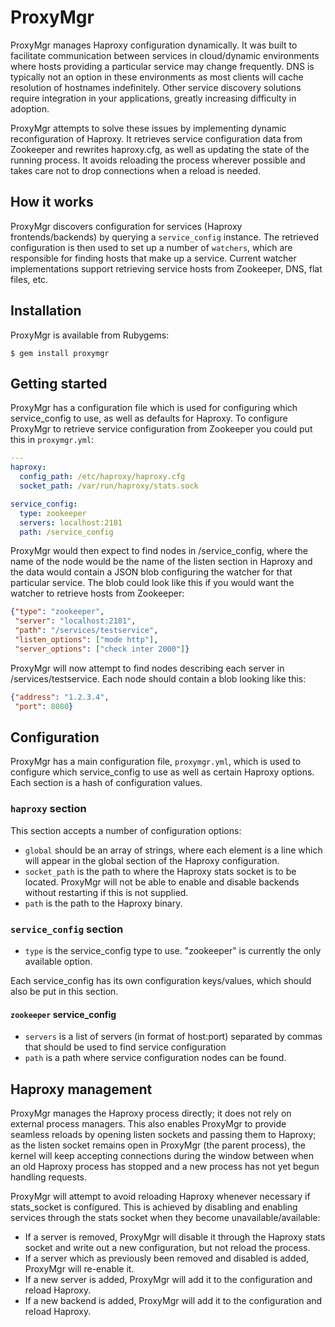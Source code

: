 # ProxyMgr

ProxyMgr manages Haproxy configuration dynamically. It was built to facilitate communication between services
in cloud/dynamic environments where hosts providing a particular service may change frequently. DNS is typically
not an option in these environments as most clients will cache resolution of hostnames indefinitely. Other service
discovery solutions require integration in your applications, greatly increasing difficulty in adoption.

ProxyMgr attempts to solve these issues by implementing dynamic reconfiguration of Haproxy. It retrieves service configuration
data from Zookeeper and rewrites haproxy.cfg, as well as updating the state of the running process. It avoids reloading
the process wherever possible and takes care not to drop connections when a reload is needed.

## How it works

ProxyMgr discovers configuration for services (Haproxy frontends/backends) by querying a `service_config` instance. The retrieved
configuration is then used to set up a number of `watchers`, which are responsible for finding hosts that make up a service. Current
watcher implementations support retrieving service hosts from Zookeeper, DNS, flat files, etc.

## Installation

ProxyMgr is available from Rubygems:

```shell
$ gem install proxymgr
```

## Getting started

ProxyMgr has a configuration file which is used for configuring which service_config to use, as well as defaults for Haproxy. To configure
ProxyMgr to retrieve service configuration from Zookeeper you could put this in `proxymgr.yml`:

```yaml
---
haproxy:
  config_path: /etc/haproxy/haproxy.cfg
  socket_path: /var/run/haproxy/stats.sock

service_config:
  type: zookeeper
  servers: localhost:2181
  path: /service_config
```

ProxyMgr would then expect to find nodes in /service_config, where the name of the node would be the name of the listen section in Haproxy
and the data would contain a JSON blob configuring the watcher for that particular service. The blob could look like this if you would want the
watcher to retrieve hosts from Zookeeper:

```json
{"type": "zookeeper",
 "server": "localhost:2181",
 "path": "/services/testservice",
 "listen_options": ["mode http"],
 "server_options": ["check inter 2000"]}
```

ProxyMgr will now attempt to find nodes describing each server in /services/testservice. Each node should contain a blob looking like this:

```json
{"address": "1.2.3.4",
 "port": 8080}
```

## Configuration

ProxyMgr has a main configuration file, `proxymgr.yml`, which is used to configure which service_config to use as well as
certain Haproxy options. Each section is a hash of configuration values.

### `haproxy` section ###

This section accepts a number of configuration options:

* `global` should be an array of strings, where each element is a line which will appear in the global section of the Haproxy configuration.
* `socket_path` is the path to where the Haproxy stats socket is to be located. ProxyMgr will not be able to enable and disable backends without restarting if this is not supplied.
* `path` is the path to the Haproxy binary.

### `service_config` section ###

* `type` is the service_config type to use. "zookeeper" is currently the only available option.

Each service_config has its own configuration keys/values, which should also be put in this section.

#### `zookeeper` service_config ####

* `servers` is a list of servers (in format of host:port) separated by commas that should be used to find service configuration
* `path` is a path where service configuration nodes can be found.

## Haproxy management

ProxyMgr manages the Haproxy process directly; it does not rely on external process managers. This also enables ProxyMgr to provide seamless
reloads by opening listen sockets and passing them to Haproxy; as the listen socket remains open in ProxyMgr (the parent process), the kernel
will keep accepting connections during the window between when an old Haproxy process has stopped and a new process has not yet begun handling
requests.

ProxyMgr will attempt to avoid reloading Haproxy whenever necessary if stats_socket is configured. This is achieved by disabling and enabling
services through the stats socket when they become unavailable/available:

* If a server is removed, ProxyMgr will disable it through the Haproxy stats socket and write out a new configuration, but not reload the process.
* If a server which as previously been removed and disabled is added, ProxyMgr will re-enable it.
* If a new server is added, ProxyMgr will add it to the configuration and reload Haproxy.
* If a new backend is added, ProxyMgr will add it to the configuration and reload Haproxy.
